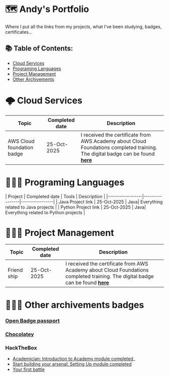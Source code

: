 # 🗺️ Andy's Portfolio 
Where I put all the links from my projects, what I've been studying, badges, certificates...

## 📚 Table of Contents:
- [Cloud Services](#cloud-service)
- [Programing Languages](#programing-languages)
- [Project Management](#project-management)
- [Other Archivements](#other-archivements-badges)

# 🌩️ Cloud Services

| Topic      | Completed date      | Description       |
|-----------------|----------------|----------------|
| AWS Cloud foundation badge | 25-Oct-2025  | I received the certificate from AWS Academy about Cloud Foundations completed training. The digital badge can be found [**here**](https://www.credly.com/badges/195b727b-9fef-441f-aa5a-ed1fc72356a6/print)  |

# 👨🏻‍💻 Programing Languages
| Project      | Completed date  | Tools      | Description       |
|-----------------|----------------|----------------|
| Java Project link | 25-Oct-2025  | Java| Everything related to  Java projects |
| Python Project link | 25-Oct-2025  | Java|  Everything related to  Python projects |

# 🙆🏻‍♂️ Project Management
| Topic      | Completed date      | Description       |
|-----------------|----------------|----------------|
| Friend ship| 25-Oct-2025  | I received the certificate from AWS Academy about Cloud Foundations completed training. The digital badge can be found [**here**](https://www.credly.com/badges/195b727b-9fef-441f-aa5a-ed1fc72356a6/print)  |

# 💁🏻‍♂️ Other archivements badges
### [Open Badge passport](https://openbadgepassport.com/app/profile/218294)
### [Chocolatey](https://community.chocolatey.org/profiles/andyhuynh)
### HackTheBox
- [Academician: Introduction to Academy module completed](https://academy.hackthebox.com/achievement/badge/30b81967-806e-11ee-b5a6-bea50ffe6cb4)_
- [Start building your arsenal: Setting Up module completed](https://academy.hackthebox.com/achievement/badge/e10e84ba-92d7-11ee-bfb6-bea50ffe6cb4)
- [Your first battle](https://academy.hackthebox.com/achievement/badge/5820c638-9472-11ee-bfb6-bea50ffe6cb4)
